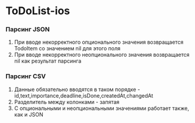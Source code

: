 # ToDoList-ios
### Парсинг JSON 
1) При вводе некорректного опционального значения возвращается TodoItem со значением nil для этого поля 
2) При вводе некорректного неопционального значения возвращается nil как результат парсинга
### Парсинг CSV 
1) Данные обязательно вводятся в таком порядке - id,text,importance,deadline,isDone,createdAt,changedAt
2) Разделитель между колонками - запятая
3) С опциональными и неопциональными значениями работает также, как и JSON
